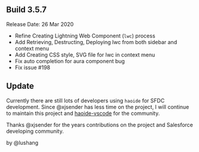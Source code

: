 Build 3.5.7
-----------
Release Date: 26 Mar 2020

* Refine Creating Lightning Web Component (``lwc``) process
* Add Retrieving, Destructing, Deploying lwc from both sidebar and context menu
* Add Creating CSS style, SVG file for lwc in context menu
* Fix auto completion for aura component bug
* Fix issue #198

Update
----------
Currently there are still lots of developers using `haoide` for SFDC development. Since @xjsender has less time on the project, I will continue to maintain this project and [haoide-vscode](https://github.com/xjsender/haoide-vscode)  for the community.  

Thanks @xjsender for the years contributions on the project and Salesforce developing community. 

by @lushang 